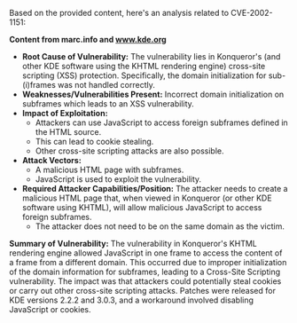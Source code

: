 Based on the provided content, here's an analysis related to CVE-2002-1151:

**Content from marc.info and www.kde.org**

*   **Root Cause of Vulnerability:** The vulnerability lies in Konqueror's (and other KDE software using the KHTML rendering engine) cross-site scripting (XSS) protection. Specifically, the domain initialization for sub-(i)frames was not handled correctly.
*   **Weaknesses/Vulnerabilities Present:** Incorrect domain initialization on subframes which leads to an XSS vulnerability.
*   **Impact of Exploitation:**
    *   Attackers can use JavaScript to access foreign subframes defined in the HTML source.
    *   This can lead to cookie stealing.
    *   Other cross-site scripting attacks are also possible.
*   **Attack Vectors:**
    *   A malicious HTML page with subframes.
    *   JavaScript is used to exploit the vulnerability.
*   **Required Attacker Capabilities/Position:** The attacker needs to create a malicious HTML page that, when viewed in Konqueror (or other KDE software using KHTML), will allow malicious JavaScript to access foreign subframes.
    *   The attacker does not need to be on the same domain as the victim.

**Summary of Vulnerability:**
The vulnerability in Konqueror's KHTML rendering engine allowed JavaScript in one frame to access the content of a frame from a different domain. This occurred due to improper initialization of the domain information for subframes, leading to a Cross-Site Scripting vulnerability. The impact was that attackers could potentially steal cookies or carry out other cross-site scripting attacks. Patches were released for KDE versions 2.2.2 and 3.0.3, and a workaround involved disabling JavaScript or cookies.